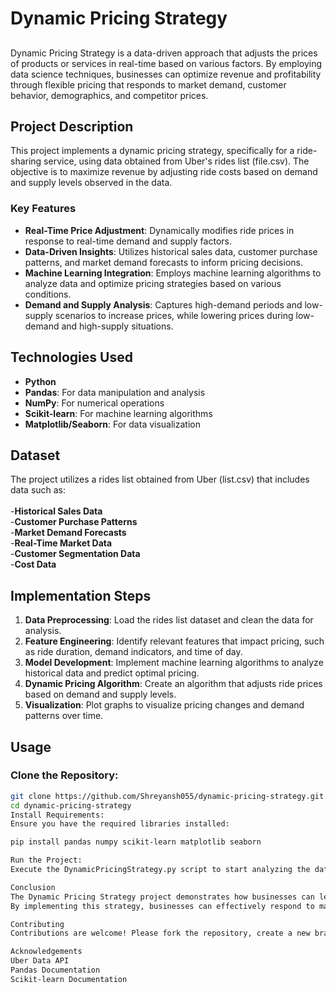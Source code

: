 # Dynamic Pricing Strategy

## 

Dynamic Pricing Strategy is a data-driven approach that adjusts the prices of products or services in real-time based on various factors. By employing data science techniques, businesses can optimize revenue and profitability through flexible pricing that responds to market demand, customer behavior, demographics, and competitor prices.

## Project Description

This project implements a dynamic pricing strategy, specifically for a ride-sharing service, using data obtained from Uber's rides list (file.csv). The objective is to maximize revenue by adjusting ride costs based on demand and supply levels observed in the data. 

### Key Features

- **Real-Time Price Adjustment**: Dynamically modifies ride prices in response to real-time demand and supply factors.
- **Data-Driven Insights**: Utilizes historical sales data, customer purchase patterns, and market demand forecasts to inform pricing decisions.
- **Machine Learning Integration**: Employs machine learning algorithms to analyze data and optimize pricing strategies based on various conditions.
- **Demand and Supply Analysis**: Captures high-demand periods and low-supply scenarios to increase prices, while lowering prices during low-demand and high-supply situations.

## Technologies Used

- **Python**
- **Pandas**: For data manipulation and analysis
- **NumPy**: For numerical operations
- **Scikit-learn**: For machine learning algorithms
- **Matplotlib/Seaborn**: For data visualization

## Dataset

The project utilizes a rides list obtained from Uber (list.csv) that includes data such as:
<br>
<br>
-**Historical Sales Data**
<br>
-**Customer Purchase Patterns**
<br>
-**Market Demand Forecasts**
<br>
-**Real-Time Market Data**
<br>
-**Customer Segmentation Data**
<br>
-**Cost Data**

## Implementation Steps

1. **Data Preprocessing**: Load the rides list dataset and clean the data for analysis.
2. **Feature Engineering**: Identify relevant features that impact pricing, such as ride duration, demand indicators, and time of day.
3. **Model Development**: Implement machine learning algorithms to analyze historical data and predict optimal pricing.
4. **Dynamic Pricing Algorithm**: Create an algorithm that adjusts ride prices based on demand and supply levels.
5. **Visualization**: Plot graphs to visualize pricing changes and demand patterns over time.

## Usage

### Clone the Repository:
```bash
git clone https://github.com/Shreyansh055/dynamic-pricing-strategy.git
cd dynamic-pricing-strategy
Install Requirements:
Ensure you have the required libraries installed:

pip install pandas numpy scikit-learn matplotlib seaborn

Run the Project:
Execute the DynamicPricingStrategy.py script to start analyzing the data and adjusting prices dynamically.

Conclusion
The Dynamic Pricing Strategy project demonstrates how businesses can leverage data science to optimize pricing in real-time, ultimately enhancing revenue and customer satisfaction.
By implementing this strategy, businesses can effectively respond to market fluctuations and improve their competitive edge.

Contributing
Contributions are welcome! Please fork the repository, create a new branch, and submit a pull request with your changes.

Acknowledgements
Uber Data API
Pandas Documentation
Scikit-learn Documentation
